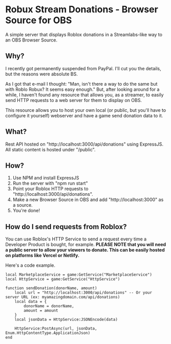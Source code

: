 # Robux Stream Donations - Browser Source for OBS

A simple server that displays Roblox donations in a Streamlabs-like way to an OBS Browser Source.

## Why?

I recently got permanently suspended from PayPal. I'll cut you the details, but the reasons were absolute BS.

As I got that e-mail I thought: "Man, isn't there a way to do the same but with Roblo Robux? It seems easy enough." But, after looking around for a while, I haven't found any resource that allows you, as a streamer, to easily send HTTP requests to a web server for them to display on OBS.

This resource allows you to host your own local (or public, but you'll have to configure it yourself) webserver and have a game send donation data to it.

## What?

Rest API hosted on "http://localhost:3000/api/donations" using ExpressJS. All static content is hosted under "/public".

## How?

1. Use NPM and install ExpressJS
2. Run the server with "npm run start"
3. Point your Roblox HTTP requests to "http://localhost:3000/api/donations".
4. Make a new Browser Source in OBS and add "http://localhost:3000" as a source.
5. You're done!

## How do I send requests from Roblox?

You can use Roblox's HTTP Service to send a request every time a Developer Product is bought, for example. 
**PLEASE NOTE that you will need a public server to allow your viewers to donate. This can be easily hosted on platforms like Vercel or Netlify.**

Here's a code example.

```
local MarketplaceService = game:GetService("MarketplaceService")
local HttpService = game:GetService("HttpService")

function sendDonation(donorName, amount)
	local url = "http://localhost:3000/api/donations" -- Or your server URL (ex: myamazingdomain.com/api/donations)
	local data = {
		donorName = donorName,
		amount = amount
	}
	local jsonData = HttpService:JSONEncode(data)

	HttpService:PostAsync(url, jsonData, Enum.HttpContentType.ApplicationJson)
end

```
